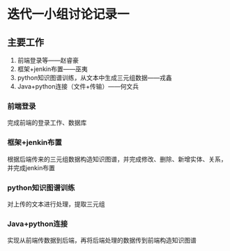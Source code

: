 # 迭代一小组讨论记录一

## 主要工作

1. 前端登录等——赵睿豪
2. 框架+jenkin布置——巫夷
3. python知识图谱训练，从文本中生成三元组数据——戎鑫
4. Java+python连接（文件+传输）——何文兵

### 前端登录

完成前端的登录工作、数据库

### 框架+jenkin布置

根据后端传来的三元组数据构造知识图谱，并完成修改、删除、新增实体、关系，并完成jenkin布置

### python知识图谱训练

对上传的文本进行处理，提取三元组

### Java+python连接

实现从前端传数据到后端，再将后端处理的数据传到前端构造知识图谱